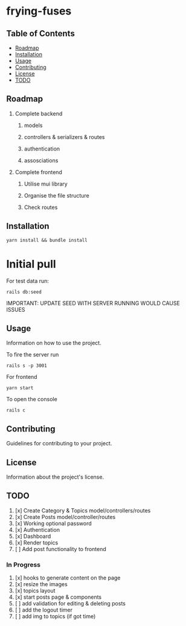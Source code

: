 # frying-fuses

## Table of Contents

- [Roadmap](#roadmap)
- [Installation](#installation)
- [Usage](#usage)
- [Contributing](#contributing)
- [License](#license)
- [TODO](#todo)

## Roadmap

1. Complete backend

   1. models

   2. controllers & serializers & routes

   3. authentication

   4. assosciations

2. Complete frontend

   1. Utilise mui library

   2. Organise the file structure

   3. Check routes

## Installation

```
yarn install && bundle install
```

# Initial pull

For test data run:

```
rails db:seed
```

IMPORTANT: UPDATE SEED WITH SERVER RUNNING WOULD CAUSE ISSUES

## Usage

Information on how to use the project.

To fire the server run

```
rails s -p 3001
```

For frontend

```
yarn start
```

To open the console

```
rails c
```

## Contributing

Guidelines for contributing to your project.

## License

Information about the project's license.

## TODO

1. [x] Create Category & Topics model/controllers/routes
2. [x] Create Posts model/controller/routes
3. [x] Working optional password
4. [x] Authentication
5. [x] Dashboard
6. [x] Render topics
7. [ ] Add post functionality to frontend

### In Progress

1. [x] hooks to generate content on the page
2. [x] resize the images
3. [x] topics layout
4. [x] start posts page & components
5. [ ] add validation for editing & deleting posts
6. [ ] add the logout timer
7. [ ] add img to topics (if got time)
